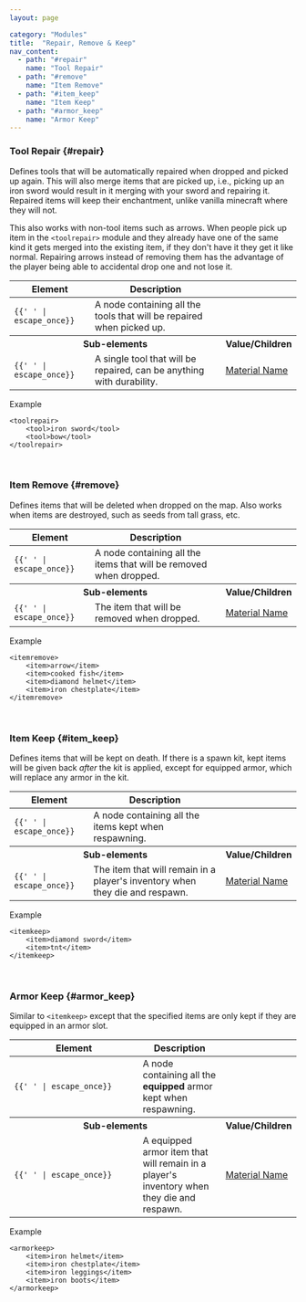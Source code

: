 ```yaml
---
layout: page

category: "Modules"
title:  "Repair, Remove & Keep"
nav_content:
  - path: "#repair"
    name: "Tool Repair"
  - path: "#remove"
    name: "Item Remove"
  - path: "#item_keep"
    name: "Item Keep"
  - path: "#armor_keep"
    name: "Armor Keep"
---
```


### Tool Repair {#repair}
Defines tools that will be automatically repaired when dropped and picked up again. This will also merge items that are picked up, i.e., picking up an iron sword would result in it merging with your sword and repairing it. Repaired items will keep their enchantment, unlike vanilla minecraft where they will not.

This also works with non-tool items such as arrows. When people pick up item in the `<toolrepair>` module and they already have one of the same kind it gets merged into the existing item, if they don't have it they get it like normal. Repairing arrows instead of removing them has the advantage of the player being able to accidental drop one and not lose it.

<div class='table-responsive'>
  <table class='table table-striped table-condensed'>
    <thead>
      <tr>
        <th>Element</th>
        <th>Description</th>
        <th></th>
      </tr>
    </thead>
    <tbody>
      <tr>
        <td>
          <span class='highlight'>
            <code>{{'<toolrepair> </toolrepair>' | escape_once}}</code>
          </span>
        </td>
        <td>
          A node containing all the tools that will be repaired when picked up.
        </td>
        <td></td>
      </tr>
      <tr>
        <th colspan='2'>Sub-elements</th>
        <th>Value/Children</th>
      </tr>
      <tr>
        <td>
          <span class='highlight'>
            <code>{{'<tool> </tool>' | escape_once}}</code>
          </span>
        </td>
        <td>
          A single tool that will be repaired, can be anything with durability.
        </td>
        <td>
          <a href='/reference/inventory#material_matchers'>Material Name</a>
        </td>
      </tr>
    </tbody>
  </table>
</div>

Example

    <toolrepair>
        <tool>iron sword</tool>
        <tool>bow</tool>
    </toolrepair>


<br/>

### Item Remove {#remove}
Defines items that will be deleted when dropped on the map. Also works when items are destroyed, such as seeds from tall grass, etc.

<div class='table-responsive'>
  <table class='table table-striped table-condensed'>
    <thead>
      <tr>
        <th>Element</th>
        <th>Description</th>
        <th></th>
      </tr>
    </thead>
    <tbody>
      <tr>
        <td>
          <span class='highlight'>
            <code>{{'<itemremove> </itemremove>' | escape_once}}</code>
          </span>
        </td>
        <td>
          A node containing all the items that will be removed when dropped.
        </td>
        <td></td>
      </tr>
      <tr>
        <th colspan='2'>Sub-elements</th>
        <th>Value/Children</th>
      </tr>
      <tr>
        <td>
          <span class='highlight'>
            <code>{{'<item> </item>' | escape_once}}</code>
          </span>
        </td>
        <td>The item that will be removed when dropped.</td>
        <td>
          <a href='/reference/inventory#material_matchers'>Material Name</a>
        </td>
      </tr>
    </tbody>
  </table>
</div>

Example

    <itemremove>
        <item>arrow</item>
        <item>cooked fish</item>
        <item>diamond helmet</item>
        <item>iron chestplate</item>
    </itemremove>


<br/>

### Item Keep {#item_keep}
Defines items that will be kept on death. If there is a spawn kit, kept items will be given back *after* the kit is applied, except for equipped armor, which will replace any armor in the kit.

<div class='table-responsive'>
  <table class='table table-striped table-condensed'>
    <thead>
      <tr>
        <th>Element</th>
        <th>Description</th>
        <th></th>
      </tr>
    </thead>
    <tbody>
      <tr>
        <td>
          <span class='highlight'>
            <code>{{'<itemkeep> </itemkeep>' | escape_once}}</code>
          </span>
        </td>
        <td>
          A node containing all the items kept when respawning.
        </td>
        <td></td>
      </tr>
      <tr>
        <th colspan='2'>Sub-elements</th>
        <th>Value/Children</th>
      </tr>
      <tr>
        <td>
          <span class='highlight'>
            <code>{{'<item> </item>' | escape_once}}</code>
          </span>
        </td>
        <td>The item that will remain in a player's inventory when they die and respawn.</td>
        <td>
          <a href='/reference/inventory#material_matchers'>Material Name</a>
        </td>
      </tr>
    </tbody>
  </table>
</div>

Example

    <itemkeep>
        <item>diamond sword</item>
        <item>tnt</item>
    </itemkeep>


<br/>

### Armor Keep {#armor_keep}
Similar to `<itemkeep>` except that the specified items are only kept if they are equipped in an armor slot.

<div class='table-responsive'>
  <table class='table table-striped table-condensed'>
    <thead>
      <tr>
        <th style='min-width: 210px;'>Element</th>
        <th>Description</th>
        <th></th>
      </tr>
    </thead>
    <tbody>
      <tr>
        <td>
          <span class='highlight'>
            <code>{{'<armorkeep> </armorkeep>' | escape_once}}</code>
          </span>
        </td>
        <td>
          A node containing all the
          <b>equipped</b>
          armor kept when respawning.
        </td>
        <td></td>
      </tr>
      <tr>
        <th colspan='2'>Sub-elements</th>
        <th>Value/Children</th>
      </tr>
      <tr>
        <td>
          <span class='highlight'>
            <code>{{'<item> </item>' | escape_once}}</code>
          </span>
        </td>
        <td>A equipped armor item that will remain in a player's inventory when they die and respawn.</td>
        <td>
          <a href='/reference/inventory#material_matchers'>Material Name</a>
        </td>
      </tr>
    </tbody>
  </table>
</div>

Example

    <armorkeep>
        <item>iron helmet</item>
        <item>iron chestplate</item>
        <item>iron leggings</item>
        <item>iron boots</item>
    </armorkeep>

